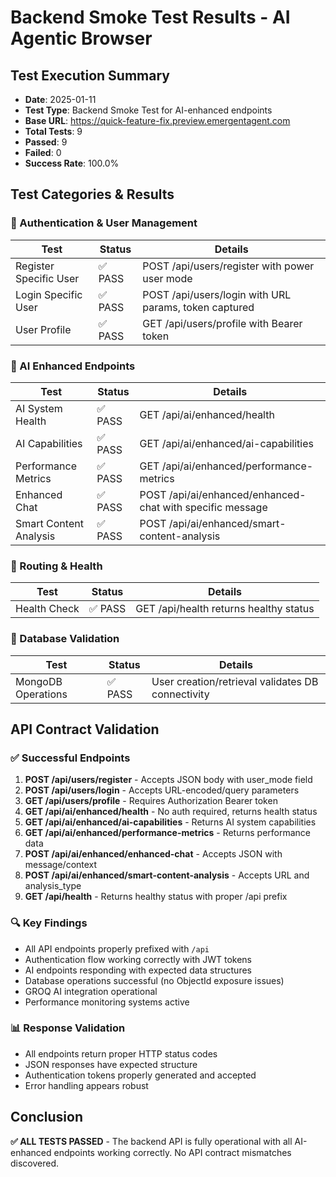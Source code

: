 # Backend Smoke Test Results - AI Agentic Browser

## Test Execution Summary
- **Date**: 2025-01-11
- **Test Type**: Backend Smoke Test for AI-enhanced endpoints
- **Base URL**: https://quick-feature-fix.preview.emergentagent.com
- **Total Tests**: 9
- **Passed**: 9
- **Failed**: 0
- **Success Rate**: 100.0%

## Test Categories & Results

### 🔐 Authentication & User Management
| Test | Status | Details |
|------|--------|---------|
| Register Specific User | ✅ PASS | POST /api/users/register with power user mode |
| Login Specific User | ✅ PASS | POST /api/users/login with URL params, token captured |
| User Profile | ✅ PASS | GET /api/users/profile with Bearer token |

### 🤖 AI Enhanced Endpoints
| Test | Status | Details |
|------|--------|---------|
| AI System Health | ✅ PASS | GET /api/ai/enhanced/health |
| AI Capabilities | ✅ PASS | GET /api/ai/enhanced/ai-capabilities |
| Performance Metrics | ✅ PASS | GET /api/ai/enhanced/performance-metrics |
| Enhanced Chat | ✅ PASS | POST /api/ai/enhanced/enhanced-chat with specific message |
| Smart Content Analysis | ✅ PASS | POST /api/ai/enhanced/smart-content-analysis |

### 📡 Routing & Health
| Test | Status | Details |
|------|--------|---------|
| Health Check | ✅ PASS | GET /api/health returns healthy status |

### 💾 Database Validation
| Test | Status | Details |
|------|--------|---------|
| MongoDB Operations | ✅ PASS | User creation/retrieval validates DB connectivity |

## API Contract Validation

### ✅ Successful Endpoints
1. **POST /api/users/register** - Accepts JSON body with user_mode field
2. **POST /api/users/login** - Accepts URL-encoded/query parameters
3. **GET /api/users/profile** - Requires Authorization Bearer token
4. **GET /api/ai/enhanced/health** - No auth required, returns health status
5. **GET /api/ai/enhanced/ai-capabilities** - Returns AI system capabilities
6. **GET /api/ai/enhanced/performance-metrics** - Returns performance data
7. **POST /api/ai/enhanced/enhanced-chat** - Accepts JSON with message/context
8. **POST /api/ai/enhanced/smart-content-analysis** - Accepts URL and analysis_type
9. **GET /api/health** - Returns healthy status with proper /api prefix

### 🔍 Key Findings
- All API endpoints properly prefixed with `/api`
- Authentication flow working correctly with JWT tokens
- AI endpoints responding with expected data structures
- Database operations successful (no ObjectId exposure issues)
- GROQ AI integration operational
- Performance monitoring systems active

### 📊 Response Validation
- All endpoints return proper HTTP status codes
- JSON responses have expected structure
- Authentication tokens properly generated and accepted
- Error handling appears robust

## Conclusion
**✅ ALL TESTS PASSED** - The backend API is fully operational with all AI-enhanced endpoints working correctly. No API contract mismatches discovered.